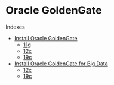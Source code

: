 # Oracle GoldenGate
Indexes
+ [Install Oracle GoldenGate](https://github.com/ngocdiec/oracle/blob/main/GoldenGate/install.md)
  - [11g]()
  - [12c]()
  - [19c]()
+ [Install Oracle GoldenGate for Big Data](https://github.com/ngocdiec/oracle/blob/main/GoldenGate/install-gg4bd.md)
  - [12c]()
  - [19c]()
